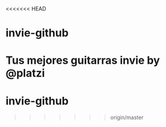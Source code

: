 <<<<<<< HEAD
# invie-github
Tus mejores guitarras invie by @platzi
=======
# invie-github
>>>>>>> origin/master
